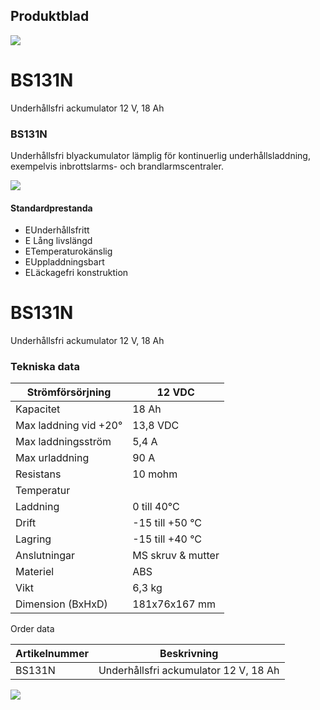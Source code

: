 ## Produktblad

![](images/_page_0_Picture_1.jpeg)

# BS131N

Underhållsfri ackumulator 12 V, 18 Ah

### BS131N

Underhållsfri blyackumulator lämplig för kontinuerlig underhållsladdning, exempelvis inbrottslarms- och brandlarmscentraler.

![](images/_page_0_Picture_6.jpeg)

#### Standardprestanda

- EUnderhållsfritt
- E Lång livslängd
- ETemperaturokänslig
- EUppladdningsbart
- ELäckagefri konstruktion

# BS131N

Underhållsfri ackumulator 12 V, 18 Ah

### Tekniska data

| Strömförsörjning      | 12 VDC            |
|-----------------------|-------------------|
| Kapacitet             | 18 Ah             |
| Max laddning vid +20° | 13,8 VDC          |
| Max laddningsström    | 5,4 A             |
| Max urladdning        | 90 A              |
| Resistans             | 10 mohm           |
| Temperatur            |                   |
| Laddning              | 0 till 40°C       |
| Drift                 | -15 till +50 °C   |
| Lagring               | -15 till +40 °C   |
| Anslutningar          | MS skruv & mutter |
| Materiel              | ABS               |
| Vikt                  | 6,3 kg            |
| Dimension (BxHxD)     | 181x76x167 mm     |

Order data

| Artikelnummer | Beskrivning                           |
|---------------|---------------------------------------|
| BS131N        | Underhållsfri ackumulator 12 V, 18 Ah |

![](images/_page_1_Picture_7.jpeg)
